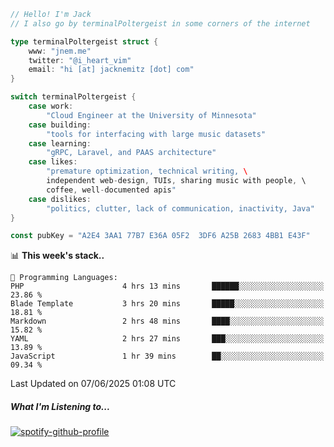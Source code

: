 ```go
// Hello! I'm Jack
// I also go by terminalPoltergeist in some corners of the internet

type terminalPoltergeist struct {
    www: "jnem.me"
    twitter: "@i_heart_vim"
    email: "hi [at] jacknemitz [dot] com"
}

switch terminalPoltergeist {
    case work:
        "Cloud Engineer at the University of Minnesota"
    case building:
        "tools for interfacing with large music datasets"
    case learning:
        "gRPC, Laravel, and PAAS architecture"
    case likes:
        "premature optimization, technical writing, \
        independent web-design, TUIs, sharing music with people, \
        coffee, well-documented apis"
    case dislikes:
        "politics, clutter, lack of communication, inactivity, Java"
}

const pubKey = "A2E4 3AA1 77B7 E36A 05F2  3DF6 A25B 2683 4BB1 E43F"
```

<!--START_SECTION:waka-->
📊 **This week's stack..** 

```text
💬 Programming Languages: 
PHP                      4 hrs 13 mins       ██████░░░░░░░░░░░░░░░░░░░   23.86 % 
Blade Template           3 hrs 20 mins       █████░░░░░░░░░░░░░░░░░░░░   18.81 % 
Markdown                 2 hrs 48 mins       ████░░░░░░░░░░░░░░░░░░░░░   15.82 % 
YAML                     2 hrs 27 mins       ███░░░░░░░░░░░░░░░░░░░░░░   13.89 % 
JavaScript               1 hr 39 mins        ██░░░░░░░░░░░░░░░░░░░░░░░   09.34 % 
```


 Last Updated on 07/06/2025 01:08 UTC
<!--END_SECTION:waka-->

##### What I'm Listening to...

[![spotify-github-profile](https://jnem.me/listening-item?maxAge=2592000)](https://jnem.me/listening)
